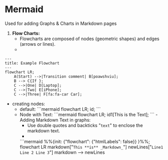 # Mermaid
Used for adding Graphs & Charts in Markdown pages

1. __Flow Charts:__
   - Flowcharts are composed of nodes (geometric shapes) and edges (arrows or lines).
   - 
```mermaid
---
title: Example Flowchart
---
flowchart LR;
    A(Start) -->|Transition comment| B[poawshviu];
    B --> C{If };
    C -->|One| D[Laptop];
    C -->|Two| E[iPhone];
    C -->|Three| F[fa:fa-car Car];
```
   - creating nodes:
     - default:
       \```mermaid
           flowchart LR;
               id;
       \```
     - Node with Text:
       \```mermaid
           flowchart LR;
               id1[This is the Text];
       \```
    - Adding Markdown Text in graphs:
        - Use double quotes and backticks "` text `" to enclose the markdown text.
        - 
        \```mermaid
%%{init: {"flowchart": {"htmlLabels": false}} }%%;
flowchart LR
    markdown["`This **is** _Markdown_`"]
    newLines["`Line1
    Line 2
    Line 3`"]
    markdown --> newLines
```
